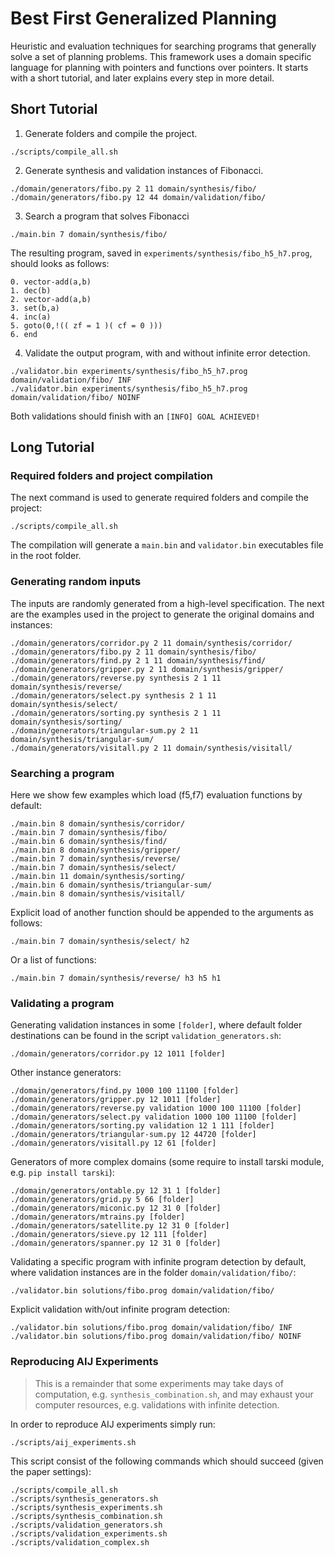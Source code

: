 <!-- [![DOI](https://zenodo.org/badge/DOI/10.5281/zenodo.4600833.svg)](https://doi.org/10.5281/zenodo.4600833) -->

# Best First Generalized Planning
Heuristic and evaluation techniques for searching programs that generally solve a set of planning problems.
This framework uses a domain specific language for planning with pointers and functions over pointers.
It starts with a short tutorial, and later explains every step in more detail.

## Short Tutorial

1. Generate folders and compile the project.
```shell
./scripts/compile_all.sh
```
2. Generate synthesis and validation instances of Fibonacci.
```shell
./domain/generators/fibo.py 2 11 domain/synthesis/fibo/
./domain/generators/fibo.py 12 44 domain/validation/fibo/
```
3. Search a program that solves Fibonacci
```shell
./main.bin 7 domain/synthesis/fibo/
```
The resulting program, saved in ```experiments/synthesis/fibo_h5_h7.prog```, should looks as follows:
```shell
0. vector-add(a,b)
1. dec(b)
2. vector-add(a,b)
3. set(b,a)
4. inc(a)
5. goto(0,!(( zf = 1 )( cf = 0 )))
6. end
```
4. Validate the output program, with and without infinite error detection.
```shell
./validator.bin experiments/synthesis/fibo_h5_h7.prog domain/validation/fibo/ INF
./validator.bin experiments/synthesis/fibo_h5_h7.prog domain/validation/fibo/ NOINF
```
Both validations should finish with an `[INFO] GOAL ACHIEVED!`

## Long Tutorial
### Required folders and project compilation
The next command is used to generate required folders and compile the project:

```shell
./scripts/compile_all.sh
```
The compilation will generate a ```main.bin``` and ```validator.bin``` executables file in the root folder.

### Generating random inputs

The inputs are randomly generated from a high-level specification.
The next are the examples used in the project to generate the original domains and instances:

```shell
./domain/generators/corridor.py 2 11 domain/synthesis/corridor/
./domain/generators/fibo.py 2 11 domain/synthesis/fibo/
./domain/generators/find.py 2 1 11 domain/synthesis/find/
./domain/generators/gripper.py 2 11 domain/synthesis/gripper/
./domain/generators/reverse.py synthesis 2 1 11 domain/synthesis/reverse/
./domain/generators/select.py synthesis 2 1 11 domain/synthesis/select/
./domain/generators/sorting.py synthesis 2 1 11 domain/synthesis/sorting/
./domain/generators/triangular-sum.py 2 11 domain/synthesis/triangular-sum/
./domain/generators/visitall.py 2 11 domain/synthesis/visitall/
```

### Searching a program
Here we show few examples which load (f5,f7) evaluation functions by default:

```shell
./main.bin 8 domain/synthesis/corridor/
./main.bin 7 domain/synthesis/fibo/
./main.bin 6 domain/synthesis/find/
./main.bin 8 domain/synthesis/gripper/
./main.bin 7 domain/synthesis/reverse/
./main.bin 7 domain/synthesis/select/
./main.bin 11 domain/synthesis/sorting/
./main.bin 6 domain/synthesis/triangular-sum/
./main.bin 8 domain/synthesis/visitall/
```

Explicit load of another function should be appended to the arguments as follows:
```shell
./main.bin 7 domain/synthesis/select/ h2
```

Or a list of functions:
```shell
./main.bin 7 domain/synthesis/reverse/ h3 h5 h1
```

### Validating a program

Generating validation instances in some ```[folder]```, where default folder destinations can be found in the script ```validation_generators.sh```:
```shell
./domain/generators/corridor.py 12 1011 [folder]
```

Other instance generators:
```shell
./domain/generators/find.py 1000 100 11100 [folder]
./domain/generators/gripper.py 12 1011 [folder]
./domain/generators/reverse.py validation 1000 100 11100 [folder]
./domain/generators/select.py validation 1000 100 11100 [folder]
./domain/generators/sorting.py validation 12 1 111 [folder]
./domain/generators/triangular-sum.py 12 44720 [folder]
./domain/generators/visitall.py 12 61 [folder]
```

Generators of more complex domains (some require to install tarski module, e.g. ```pip install tarski```):
```shell
./domain/generators/ontable.py 12 31 1 [folder]
./domain/generators/grid.py 5 66 [folder]
./domain/generators/miconic.py 12 31 0 [folder]
./domain/generators/mtrains.py [folder]
./domain/generators/satellite.py 12 31 0 [folder]
./domain/generators/sieve.py 12 111 [folder]
./domain/generators/spanner.py 12 31 0 [folder]
```

Validating a specific program with infinite program detection by default, where validation instances are in the folder ```domain/validation/fibo/```:
```shell
./validator.bin solutions/fibo.prog domain/validation/fibo/
```

Explicit validation with/out infinite program detection:
```shell
./validator.bin solutions/fibo.prog domain/validation/fibo/ INF
./validator.bin solutions/fibo.prog domain/validation/fibo/ NOINF
```

### Reproducing AIJ Experiments

> This is a remainder that some experiments may take days of computation, e.g. ```synthesis_combination.sh```, and may exhaust your computer resources, e.g. validations with infinite detection.

In order to reproduce AIJ experiments simply run:
```shell
./scripts/aij_experiments.sh
```

This script consist of the following commands which should succeed (given the paper settings):
```shell
./scripts/compile_all.sh
./scripts/synthesis_generators.sh
./scripts/synthesis_experiments.sh
./scripts/synthesis_combination.sh
./scripts/validation_generators.sh
./scripts/validation_experiments.sh
./scripts/validation_complex.sh
```

